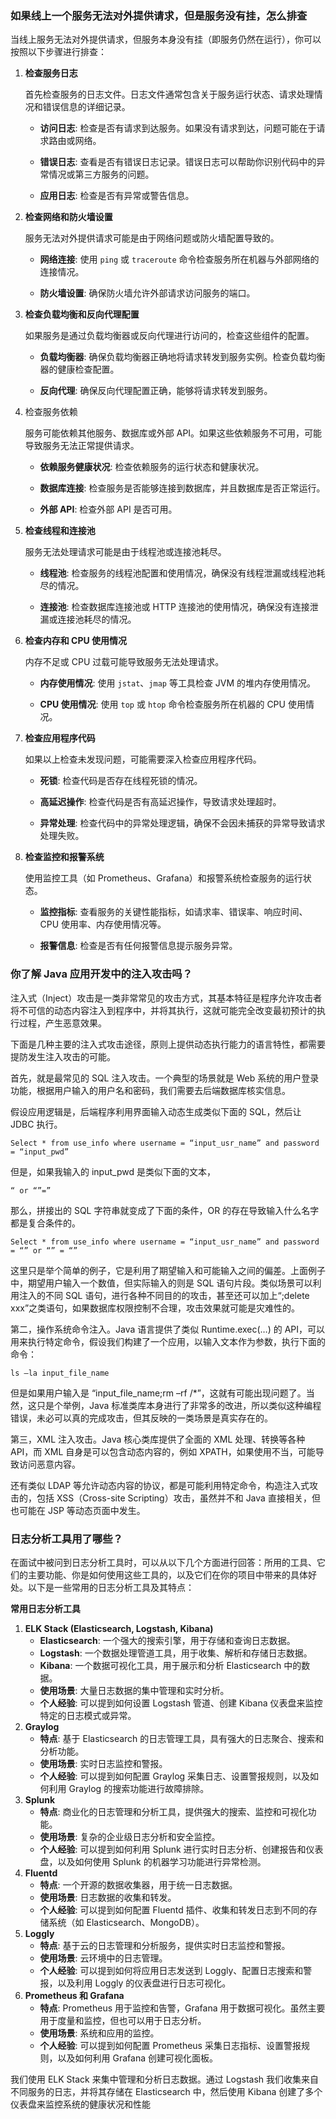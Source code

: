 ### 如果线上一个服务无法对外提供请求，但是服务没有挂，怎么排查

当线上服务无法对外提供请求，但服务本身没有挂（即服务仍然在运行），你可以按照以下步骤进行排查：

1. **检查服务日志**

   首先检查服务的日志文件。日志文件通常包含关于服务运行状态、请求处理情况和错误信息的详细记录。

   - **访问日志**: 检查是否有请求到达服务。如果没有请求到达，问题可能在于请求路由或网络。

   - **错误日志**: 查看是否有错误日志记录。错误日志可以帮助你识别代码中的异常情况或第三方服务的问题。

   - **应用日志**: 检查是否有异常或警告信息。

2. **检查网络和防火墙设置**

   服务无法对外提供请求可能是由于网络问题或防火墙配置导致的。

   - **网络连接**: 使用 `ping` 或 `traceroute` 命令检查服务所在机器与外部网络的连接情况。

   - **防火墙设置**: 确保防火墙允许外部请求访问服务的端口。

3. **检查负载均衡和反向代理配置**

   如果服务是通过负载均衡器或反向代理进行访问的，检查这些组件的配置。

   - **负载均衡器**: 确保负载均衡器正确地将请求转发到服务实例。检查负载均衡器的健康检查配置。

   - **反向代理**: 确保反向代理配置正确，能够将请求转发到服务。

4. 检查服务依赖

   服务可能依赖其他服务、数据库或外部 API。如果这些依赖服务不可用，可能导致服务无法正常提供请求。

   - **依赖服务健康状况**: 检查依赖服务的运行状态和健康状况。

   - **数据库连接**: 检查服务是否能够连接到数据库，并且数据库是否正常运行。

   - **外部 API**: 检查外部 API 是否可用。

5. **检查线程和连接池**

   服务无法处理请求可能是由于线程池或连接池耗尽。

   - **线程池**: 检查服务的线程池配置和使用情况，确保没有线程泄漏或线程池耗尽的情况。

   - **连接池**: 检查数据库连接池或 HTTP 连接池的使用情况，确保没有连接泄漏或连接池耗尽的情况。

6. **检查内存和 CPU 使用情况**

   内存不足或 CPU 过载可能导致服务无法处理请求。

   - **内存使用情况**: 使用 `jstat`、`jmap` 等工具检查 JVM 的堆内存使用情况。

   - **CPU 使用情况**: 使用 `top` 或 `htop` 命令检查服务所在机器的 CPU 使用情况。

7. **检查应用程序代码**

   如果以上检查未发现问题，可能需要深入检查应用程序代码。

   - **死锁**: 检查代码是否存在线程死锁的情况。

   - **高延迟操作**: 检查代码是否有高延迟操作，导致请求处理超时。

   - **异常处理**: 检查代码中的异常处理逻辑，确保不会因未捕获的异常导致请求处理失败。

8. **检查监控和报警系统**

   使用监控工具（如 Prometheus、Grafana）和报警系统检查服务的运行状态。

   - **监控指标**: 查看服务的关键性能指标，如请求率、错误率、响应时间、CPU 使用率、内存使用情况等。

   - **报警信息**: 检查是否有任何报警信息提示服务异常。





### 你了解 Java 应用开发中的注入攻击吗？

注入式（Inject）攻击是一类非常常见的攻击方式，其基本特征是程序允许攻击者将不可信的动态内容注入到程序中，并将其执行，这就可能完全改变最初预计的执行过程，产生恶意效果。

下面是几种主要的注入式攻击途径，原则上提供动态执行能力的语言特性，都需要提防发生注入攻击的可能。

首先，就是最常见的 SQL 注入攻击。一个典型的场景就是 Web 系统的用户登录功能，根据用户输入的用户名和密码，我们需要去后端数据库核实信息。

假设应用逻辑是，后端程序利用界面输入动态生成类似下面的 SQL，然后让 JDBC 执行。

```
Select * from use_info where username = “input_usr_name” and password = “input_pwd”
```

但是，如果我输入的 input_pwd 是类似下面的文本，

```
“ or “”=”
```

那么，拼接出的 SQL 字符串就变成了下面的条件，OR 的存在导致输入什么名字都是复合条件的。

```
Select * from use_info where username = “input_usr_name” and password = “” or “” = “”
```

这里只是举个简单的例子，它是利用了期望输入和可能输入之间的偏差。上面例子中，期望用户输入一个数值，但实际输入的则是 SQL 语句片段。类似场景可以利用注入的不同 SQL 语句，进行各种不同目的的攻击，甚至还可以加上“;delete xxx”之类语句，如果数据库权限控制不合理，攻击效果就可能是灾难性的。

第二，操作系统命令注入。Java 语言提供了类似 Runtime.exec(…) 的 API，可以用来执行特定命令，假设我们构建了一个应用，以输入文本作为参数，执行下面的命令：

```
ls –la input_file_name
```

但是如果用户输入是 “input_file_name;rm –rf /*”，这就有可能出现问题了。当然，这只是个举例，Java 标准类库本身进行了非常多的改进，所以类似这种编程错误，未必可以真的完成攻击，但其反映的一类场景是真实存在的。

第三，XML 注入攻击。Java 核心类库提供了全面的 XML 处理、转换等各种 API，而 XML 自身是可以包含动态内容的，例如 XPATH，如果使用不当，可能导致访问恶意内容。

还有类似 LDAP 等允许动态内容的协议，都是可能利用特定命令，构造注入式攻击的，包括 XSS（Cross-site Scripting）攻击，虽然并不和 Java 直接相关，但也可能在 JSP 等动态页面中发生。





### 日志分析工具用了哪些？

在面试中被问到日志分析工具时，可以从以下几个方面进行回答：所用的工具、它们的主要功能、你是如何使用这些工具的，以及它们在你的项目中带来的具体好处。以下是一些常用的日志分析工具及其特点：

**常用日志分析工具**

1. **ELK Stack (Elasticsearch, Logstash, Kibana)**
   - **Elasticsearch**: 一个强大的搜索引擎，用于存储和查询日志数据。
   - **Logstash**: 一个数据处理管道工具，用于收集、解析和存储日志数据。
   - **Kibana**: 一个数据可视化工具，用于展示和分析 Elasticsearch 中的数据。
   - **使用场景**: 大量日志数据的集中管理和实时分析。
   - **个人经验**: 可以提到如何设置 Logstash 管道、创建 Kibana 仪表盘来监控特定的日志模式或异常。
2. **Graylog**
   - **特点**: 基于 Elasticsearch 的日志管理工具，具有强大的日志聚合、搜索和分析功能。
   - **使用场景**: 实时日志监控和警报。
   - **个人经验**: 可以提到如何配置 Graylog 采集日志、设置警报规则，以及如何利用 Graylog 的搜索功能进行故障排除。
3. **Splunk**
   - **特点**: 商业化的日志管理和分析工具，提供强大的搜索、监控和可视化功能。
   - **使用场景**: 复杂的企业级日志分析和安全监控。
   - **个人经验**: 可以提到如何利用 Splunk 进行实时日志分析、创建报告和仪表盘，以及如何使用 Splunk 的机器学习功能进行异常检测。
4. **Fluentd**
   - **特点**: 一个开源的数据收集器，用于统一日志数据。
   - **使用场景**: 日志数据的收集和转发。
   - **个人经验**: 可以提到如何配置 Fluentd 插件、收集和转发日志到不同的存储系统（如 Elasticsearch、MongoDB）。
5. **Loggly**
   - **特点**: 基于云的日志管理和分析服务，提供实时日志监控和警报。
   - **使用场景**: 云环境中的日志管理。
   - **个人经验**: 可以提到如何将应用日志发送到 Loggly、配置日志搜索和警报，以及利用 Loggly 的仪表盘进行日志可视化。
6. **Prometheus 和 Grafana**
   - **特点**: Prometheus 用于监控和告警，Grafana 用于数据可视化。虽然主要用于度量和监控，但也可以用于日志分析。
   - **使用场景**: 系统和应用的监控。
   - **个人经验**: 可以提到如何配置 Prometheus 采集日志指标、设置警报规则，以及如何利用 Grafana 创建可视化面板。

我们使用 ELK Stack 来集中管理和分析日志数据。通过 Logstash 我们收集来自不同服务的日志，并将其存储在 Elasticsearch 中，然后使用 Kibana 创建了多个仪表盘来监控系统的健康状况和性能
